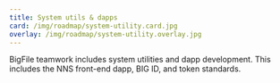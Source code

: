 ```yaml
---
title: System utils & dapps
card: /img/roadmap/system-utility.card.jpg
overlay: /img/roadmap/system-utility.overlay.jpg
---
```


BigFile teamwork includes system utilities and dapp development. This includes the NNS front-end dapp, BIG ID, and token standards.
